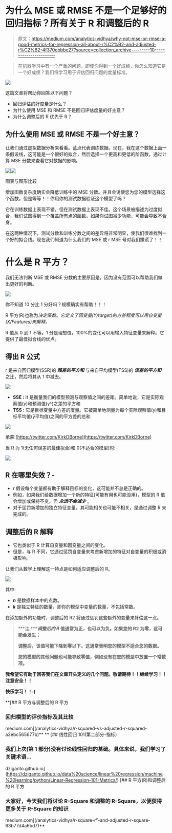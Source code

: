 # 为什么 MSE 或 RMSE 不是一个足够好的回归指标？所有关于 R 和调整后的 R

> 原文：<https://medium.com/analytics-vidhya/why-not-mse-or-rmse-a-good-metrics-for-regression-all-about-r%C2%B2-and-adjusted-r%C2%B2-4f370ebbbe27?source=collection_archive---------10----------------------->

> 在机器学习中有一个严重的问题，即使你得到一个好成绩，你怎么知道它是一个好成绩？我们将学习用于评估回归问题的度量标准。

![](img/aebce1e04b67f5c1a1c6af6d65b38058.png)

这篇文章将帮助你回答以下问题？

*   回归评估的好度量是什么？
*   为什么使用 MSE 和 RMSE 不是回归评估度量的好主意？
*   为什么调整后的 R 优先于 R？

## 为什么使用 MSE 或 RMSE 不是一个好主意？

让我们通过虚拟数据分析来看看。蓝点代表训练数据。现在，我在这个数据上画一条假设线，这可能是一个很好的拟合，然后选择一个更高和更低的阶函数，通过计算 MSE 分数来查看它对数据的影响。

![](img/ff29839140b667566456639d2c4441d0.png)![](img/3f22290f56c6f4fac23f8265ddeea095.png)

图表与图形比较

增加函数复杂度确实会降低训练中的 MSE 分数。并且会诱使您为您的模型选择这个函数。但是等等！！你用你的测试数据验证这个模型了吗？

它在训练数据上表现不错，但在测试数据上表现不佳。这个场景被描述为过度拟合，我们试图得到一个覆盖所有点的函数。如果你试图减少功能，可能会导致不合身。

在这两种情况下，测试分数和训练分数之间的差异将非常明显，使我们很难找到一个好的拟合线。现在我们知道为什么我们的 MSE 或 r MSE 号对我们撒谎了！！

# 什么是 R 平方？

我们无法判断 MSE 或 RMSE 分数的主要原因是，因为没有范围可以帮助我们做出更好的判断。

![](img/275644307000215dfd8b9516e5d8d7c8.png)

你不知道 10 分比 1 分好吗？规模确实有帮助！！！

R 平方(R)也称为*决定系数。它定义了因变量(Y/target)的方差程度可以用自变量(X/Features)来解释。*

R 值从 0 到 1 不等。1 分是理想值，100%的变化可以用输入特征变量来解释。它提供了最佳拟合线的优点。

## **得出 R 公式**

r 是来自回归模型(SSR)的 ***残差的平方和*** 与来自平均模型(TSS)的 ***误差的平方和*** 之比，然后将其从 1 中减去。

![](img/f8f60205f60a2dcb492091448ad99aa3.png)

*   **SSE :** It 是衡量我们的模型预测与观察值之间的差距。简单地说，它是实际观察值(y)和预测值(y^)之差的平方和
*   **TSS :** 它是目标变量中方差的度量。它被简单地测量为每个实际观察值(y)和目标平均值(ȳ平均值)之间的平方差的总和

![](img/a24c004918abafdf3e66a34f9f2e6288.png)

承蒙:[https://twitter.com/KirkDBorne](https://twitter.com/KirkDBorne)

当 R 为 1(无任何误差的最佳拟合)和 0(不适合的模型)时:

![](img/3f868ec42da50a3ce5590a81e1594f87.png)

## R 在哪里失效？-

*   r 假设每个变量都有助于解释目标的变化，这可能并不总是正确的。
*   例如，如果我们给数据增加一个新的特征(可能有用也可能没用)，模型的 R 值会增加或保持不变，但 ***永远不会减少*** 。
*   对于惩罚新增加的独立特征变量，其可能相关也可能不相关，是通过调整 R 来完成的。

## 调整后的 R 解释

*   它也类似于 R 计算自变量和因变量之间的变化。
*   但是，与 R 不同，它通过惩罚自变量来考虑新增加的特征对自变量的积极或消极影响。

让我们从数学上理解这一特点是如何适应调整后的 R。

![](img/67ab4ed1993c50b9dfeff67cc05528a6.png)

其中:

*   ***n*** 是数据样本中的点数。
*   ***k*** 是独立特征的数量，即你的模型中变量的数量，不包括常数。

在添加额外的功能时，调整后的 R2 将通过惩罚这些额外的变量来补偿这一点。

> ***注:******调整后的 R* 值通常为正，**也可以为负**。如果您的 R2 为零，这可能会发生；**
> 
> **调整后，该值可能下降到零以下。这通常表明您的模型不适合您的数据。**
> 
> **您的模型的其他问题也可能导致零值，例如没有在您的模型中放置一个常数项。**

**我希望它有助于回答我们在文章开头定义的几个问题。敬请期待！！继续学习！！注意安全！！**

**快乐学习！！:)**

 **[## R 平方与调整后的 R 平方

### 回归模型的评价指标及其比较

medium.com](/analytics-vidhya/r-squared-vs-adjusted-r-squared-a3ebc565677b)** **[](https://dziganto.github.io/data%20science/linear%20regression/machine%20learning/python/Linear-Regression-101-Metrics/) [## 线性回归 101(第二部分-指标)

### 我们上次(第 1 部分)没有讨论线性回归的基础。具体来说，我们学习了关键术语…

dziganto.github.io](https://dziganto.github.io/data%20science/linear%20regression/machine%20learning/python/Linear-Regression-101-Metrics/) [](/analytics-vidhya/r-square-r²-and-adjusted-r-square-63b77d4a6bd7) [## R 平方(R)和调整后的 R 平方

### 大家好，今天我们将讨论 R-Square 和调整的 R-Square，以便获得更多关于 R-Square 的知识

medium.com](/analytics-vidhya/r-square-r²-and-adjusted-r-square-63b77d4a6bd7)**